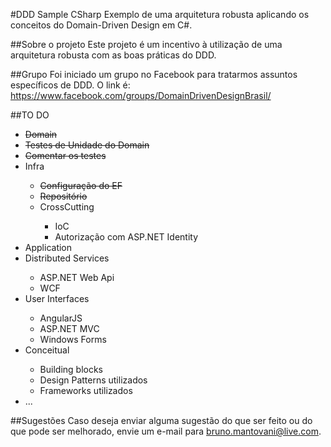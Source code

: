 #DDD Sample CSharp
Exemplo de uma arquitetura robusta aplicando os conceitos do Domain-Driven Design em C#.

##Sobre o projeto
Este projeto é um incentivo à utilização de uma arquitetura robusta com as boas práticas do DDD.

##Grupo
Foi iniciado um grupo no Facebook para tratarmos assuntos específicos de DDD.
O link é: https://www.facebook.com/groups/DomainDrivenDesignBrasil/

##TO DO
<ul>
  <li><strike>Domain</strike></li>
  <li><strike>Testes de Unidade do Domain</strike></li>
  <li><strike>Comentar os testes</strike></li>
  <li>Infra</li>
  <ul>
    <li><strike>Configuração do EF</strike></li>
    <li><strike>Repositório</strike></li>
    <li>CrossCutting</li>
    <ul>
      <li>IoC</li>
      <li>Autorização com ASP.NET Identity</li>
    </ul>
  </ul>
  <li>Application</li>
  <li>Distributed Services</li>
  <ul>
    <li>ASP.NET Web Api</li>
    <li>WCF</li>
  </ul>
  <li>User Interfaces</li>
  <ul>
    <li>AngularJS</li>
    <li>ASP.NET MVC</li>
    <li>Windows Forms</li>
  </ul>
  <li>Conceitual</li>
  <ul>
    <li>Building blocks</li>
    <li>Design Patterns utilizados</li>
    <li>Frameworks utilizados</li>
  </ul>
  <li>...</li>
</ul>

##Sugestões
Caso deseja enviar alguma sugestão do que ser feito ou do que pode ser melhorado, envie um e-mail para bruno.mantovani@live.com.
